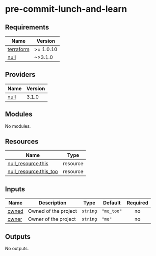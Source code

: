 # pre-commit-lunch-and-learn

<!-- BEGINNING OF PRE-COMMIT-TERRAFORM DOCS HOOK -->
## Requirements

| Name | Version |
|------|---------|
| <a name="requirement_terraform"></a> [terraform](#requirement\_terraform) | >= 1.0.10 |
| <a name="requirement_null"></a> [null](#requirement\_null) | ~>3.1.0 |

## Providers

| Name | Version |
|------|---------|
| <a name="provider_null"></a> [null](#provider\_null) | 3.1.0 |

## Modules

No modules.

## Resources

| Name | Type |
|------|------|
| [null_resource.this](https://registry.terraform.io/providers/hashicorp/null/latest/docs/resources/resource) | resource |
| [null_resource.this_too](https://registry.terraform.io/providers/hashicorp/null/latest/docs/resources/resource) | resource |

## Inputs

| Name | Description | Type | Default | Required |
|------|-------------|------|---------|:--------:|
| <a name="input_owned"></a> [owned](#input\_owned) | Owned of the project | `string` | `"me_too"` | no |
| <a name="input_owner"></a> [owner](#input\_owner) | Owner of the project | `string` | `"me"` | no |

## Outputs

No outputs.
<!-- END OF PRE-COMMIT-TERRAFORM DOCS HOOK -->
